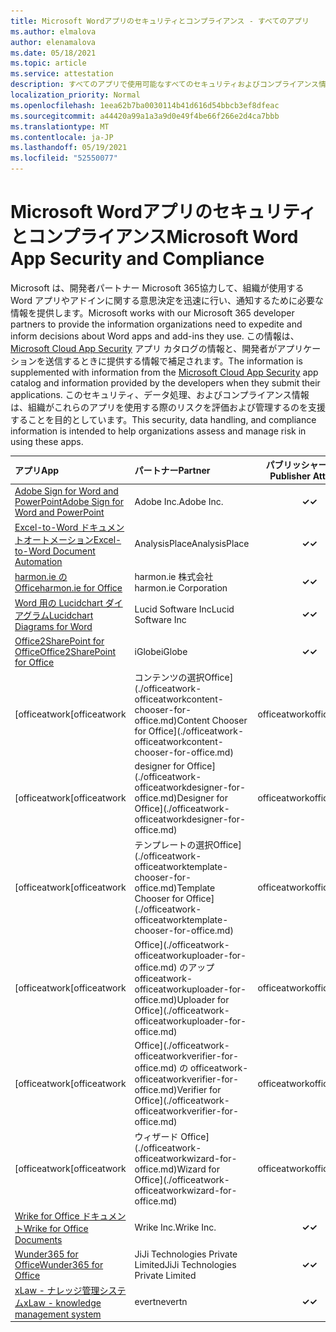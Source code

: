 ```yaml
---
title: Microsoft Wordアプリのセキュリティとコンプライアンス - すべてのアプリ
ms.author: elmalova
author: elenamalova
ms.date: 05/18/2021
ms.topic: article
ms.service: attestation
description: すべてのアプリで使用可能なすべてのセキュリティおよびコンプライアンス情報Microsoft Word。
localization_priority: Normal
ms.openlocfilehash: 1eea62b7ba0030114b41d616d54bbcb3ef8dfeac
ms.sourcegitcommit: a44420a99a1a3a9d0e49f4be66f266e2d4ca7bbb
ms.translationtype: MT
ms.contentlocale: ja-JP
ms.lasthandoff: 05/19/2021
ms.locfileid: "52550077"
---
```

# <a name="microsoft-word-app-security-and-compliance"></a><span data-ttu-id="ff822-103">Microsoft Wordアプリのセキュリティとコンプライアンス</span><span class="sxs-lookup"><span data-stu-id="ff822-103">Microsoft Word App Security and Compliance</span></span>

<span data-ttu-id="ff822-104">Microsoft は、開発者パートナー Microsoft 365協力して、組織が使用する Word アプリやアドインに関する意思決定を迅速に行い、通知するために必要な情報を提供します。</span><span class="sxs-lookup"><span data-stu-id="ff822-104">Microsoft works with our Microsoft 365 developer partners to provide the information organizations need to expedite and inform decisions about Word apps and add-ins they use.</span></span> <span data-ttu-id="ff822-105">この情報は、[Microsoft Cloud App Security](https://www.microsoft.com/en-us/enterprise-mobility-security/cloud-app-security) アプリ カタログの情報と、開発者がアプリケーションを送信するときに提供する情報で補足されます。</span><span class="sxs-lookup"><span data-stu-id="ff822-105">The information is supplemented with information from the [Microsoft Cloud App Security](https://www.microsoft.com/en-us/enterprise-mobility-security/cloud-app-security) app catalog and information provided by the developers when they submit their applications.</span></span> <span data-ttu-id="ff822-106">このセキュリティ、データ処理、およびコンプライアンス情報は、組織がこれらのアプリを使用する際のリスクを評価および管理するのを支援することを目的としています。</span><span class="sxs-lookup"><span data-stu-id="ff822-106">This security, data handling, and compliance information is intended to help organizations assess and manage risk in using these apps.</span></span>

| <span data-ttu-id="ff822-107">**アプリ**</span><span class="sxs-lookup"><span data-stu-id="ff822-107">**App**</span></span> | <span data-ttu-id="ff822-108">**パートナー**</span><span class="sxs-lookup"><span data-stu-id="ff822-108">**Partner**</span></span> | <span data-ttu-id="ff822-109">**パブリッシャーの証明**</span><span class="sxs-lookup"><span data-stu-id="ff822-109">**Publisher Attested**</span></span> | <span data-ttu-id="ff822-110">**認定**</span><span class="sxs-lookup"><span data-stu-id="ff822-110">**Certified**</span></span> |
|:--------|:------------|:----------------------:|:-------------:|
| [<span data-ttu-id="ff822-111">Adobe Sign for Word and PowerPoint</span><span class="sxs-lookup"><span data-stu-id="ff822-111">Adobe Sign for Word and PowerPoint</span></span>](./adobe-inc-sign-for-word-and-powerpoint.md) | <span data-ttu-id="ff822-112">Adobe Inc.</span><span class="sxs-lookup"><span data-stu-id="ff822-112">Adobe Inc.</span></span> | <span data-ttu-id="ff822-113">**✓**</span><span class="sxs-lookup"><span data-stu-id="ff822-113">**✓**</span></span> | <img alt="Certified application badge" src="../media/certified-badge.png" height="25" width="25" /> |
| [<span data-ttu-id="ff822-114">Excel-to-Word ドキュメントオートメーション</span><span class="sxs-lookup"><span data-stu-id="ff822-114">Excel-to-Word Document Automation</span></span>](./analysisplace-excel-to-word-document-automation.md) | <span data-ttu-id="ff822-115">AnalysisPlace</span><span class="sxs-lookup"><span data-stu-id="ff822-115">AnalysisPlace</span></span> | <span data-ttu-id="ff822-116">**✓**</span><span class="sxs-lookup"><span data-stu-id="ff822-116">**✓**</span></span> |  |
| [<span data-ttu-id="ff822-117">harmon.ie のOffice</span><span class="sxs-lookup"><span data-stu-id="ff822-117">harmon.ie for Office</span></span>](./harmonie-corporation-for-office.md) | <span data-ttu-id="ff822-118">harmon.ie 株式会社</span><span class="sxs-lookup"><span data-stu-id="ff822-118">harmon.ie Corporation</span></span> | <span data-ttu-id="ff822-119">**✓**</span><span class="sxs-lookup"><span data-stu-id="ff822-119">**✓**</span></span> |  |
| [<span data-ttu-id="ff822-120">Word 用の Lucidchart ダイアグラム</span><span class="sxs-lookup"><span data-stu-id="ff822-120">Lucidchart Diagrams for Word</span></span>](./lucid-software-inc-lucidchart-diagrams-for-word.md) | <span data-ttu-id="ff822-121">Lucid Software Inc</span><span class="sxs-lookup"><span data-stu-id="ff822-121">Lucid Software Inc</span></span> | <span data-ttu-id="ff822-122">**✓**</span><span class="sxs-lookup"><span data-stu-id="ff822-122">**✓**</span></span> |  |
| [<span data-ttu-id="ff822-123">Office2SharePoint for Office</span><span class="sxs-lookup"><span data-stu-id="ff822-123">Office2SharePoint for Office</span></span>](./iglobe-office2sharepoint-for-office.md) | <span data-ttu-id="ff822-124">iGlobe</span><span class="sxs-lookup"><span data-stu-id="ff822-124">iGlobe</span></span> | <span data-ttu-id="ff822-125">**✓**</span><span class="sxs-lookup"><span data-stu-id="ff822-125">**✓**</span></span> | <img alt="Certified application badge" src="../media/certified-badge.png" height="25" width="25" /> |
| <span data-ttu-id="ff822-126">[officeatwork</span><span class="sxs-lookup"><span data-stu-id="ff822-126">[officeatwork</span></span> | <span data-ttu-id="ff822-127">コンテンツの選択Office](./officeatwork-officeatworkcontent-chooser-for-office.md)</span><span class="sxs-lookup"><span data-stu-id="ff822-127">Content Chooser for Office](./officeatwork-officeatworkcontent-chooser-for-office.md)</span></span> | <span data-ttu-id="ff822-128">officeatwork</span><span class="sxs-lookup"><span data-stu-id="ff822-128">officeatwork</span></span> | <span data-ttu-id="ff822-129">**✓**</span><span class="sxs-lookup"><span data-stu-id="ff822-129">**✓**</span></span> | <img alt="Certified application badge" src="../media/certified-badge.png" height="25" width="25" /> |
| <span data-ttu-id="ff822-130">[officeatwork</span><span class="sxs-lookup"><span data-stu-id="ff822-130">[officeatwork</span></span> | <span data-ttu-id="ff822-131">designer for Office](./officeatwork-officeatworkdesigner-for-office.md)</span><span class="sxs-lookup"><span data-stu-id="ff822-131">Designer for Office](./officeatwork-officeatworkdesigner-for-office.md)</span></span> | <span data-ttu-id="ff822-132">officeatwork</span><span class="sxs-lookup"><span data-stu-id="ff822-132">officeatwork</span></span> | <span data-ttu-id="ff822-133">**✓**</span><span class="sxs-lookup"><span data-stu-id="ff822-133">**✓**</span></span> | <img alt="Certified application badge" src="../media/certified-badge.png" height="25" width="25" /> |
| <span data-ttu-id="ff822-134">[officeatwork</span><span class="sxs-lookup"><span data-stu-id="ff822-134">[officeatwork</span></span> | <span data-ttu-id="ff822-135">テンプレートの選択Office](./officeatwork-officeatworktemplate-chooser-for-office.md)</span><span class="sxs-lookup"><span data-stu-id="ff822-135">Template Chooser for Office](./officeatwork-officeatworktemplate-chooser-for-office.md)</span></span> | <span data-ttu-id="ff822-136">officeatwork</span><span class="sxs-lookup"><span data-stu-id="ff822-136">officeatwork</span></span> | <span data-ttu-id="ff822-137">**✓**</span><span class="sxs-lookup"><span data-stu-id="ff822-137">**✓**</span></span> | <img alt="Certified application badge" src="../media/certified-badge.png" height="25" width="25" /> |
| <span data-ttu-id="ff822-138">[officeatwork</span><span class="sxs-lookup"><span data-stu-id="ff822-138">[officeatwork</span></span> | <span data-ttu-id="ff822-139">Office](./officeatwork-officeatworkuploader-for-office.md) のアップ officeatwork-officeatworkuploader-for-office.md)</span><span class="sxs-lookup"><span data-stu-id="ff822-139">Uploader for Office](./officeatwork-officeatworkuploader-for-office.md)</span></span> | <span data-ttu-id="ff822-140">officeatwork</span><span class="sxs-lookup"><span data-stu-id="ff822-140">officeatwork</span></span> | <span data-ttu-id="ff822-141">**✓**</span><span class="sxs-lookup"><span data-stu-id="ff822-141">**✓**</span></span> | <img alt="Certified application badge" src="../media/certified-badge.png" height="25" width="25" /> |
| <span data-ttu-id="ff822-142">[officeatwork</span><span class="sxs-lookup"><span data-stu-id="ff822-142">[officeatwork</span></span> | <span data-ttu-id="ff822-143">Office](./officeatwork-officeatworkverifier-for-office.md) の officeatwork-officeatworkverifier-for-office.md)</span><span class="sxs-lookup"><span data-stu-id="ff822-143">Verifier for Office](./officeatwork-officeatworkverifier-for-office.md)</span></span> | <span data-ttu-id="ff822-144">officeatwork</span><span class="sxs-lookup"><span data-stu-id="ff822-144">officeatwork</span></span> | <span data-ttu-id="ff822-145">**✓**</span><span class="sxs-lookup"><span data-stu-id="ff822-145">**✓**</span></span> | <img alt="Certified application badge" src="../media/certified-badge.png" height="25" width="25" /> |
| <span data-ttu-id="ff822-146">[officeatwork</span><span class="sxs-lookup"><span data-stu-id="ff822-146">[officeatwork</span></span> | <span data-ttu-id="ff822-147">ウィザード Office](./officeatwork-officeatworkwizard-for-office.md)</span><span class="sxs-lookup"><span data-stu-id="ff822-147">Wizard for Office](./officeatwork-officeatworkwizard-for-office.md)</span></span> | <span data-ttu-id="ff822-148">officeatwork</span><span class="sxs-lookup"><span data-stu-id="ff822-148">officeatwork</span></span> | <span data-ttu-id="ff822-149">**✓**</span><span class="sxs-lookup"><span data-stu-id="ff822-149">**✓**</span></span> | <img alt="Certified application badge" src="../media/certified-badge.png" height="25" width="25" /> |
| [<span data-ttu-id="ff822-150">Wrike for Office ドキュメント</span><span class="sxs-lookup"><span data-stu-id="ff822-150">Wrike for Office Documents</span></span>](./wrike-inc-for-office-documents.md) | <span data-ttu-id="ff822-151">Wrike Inc.</span><span class="sxs-lookup"><span data-stu-id="ff822-151">Wrike Inc.</span></span> | <span data-ttu-id="ff822-152">**✓**</span><span class="sxs-lookup"><span data-stu-id="ff822-152">**✓**</span></span> | <img alt="Certified application badge" src="../media/certified-badge.png" height="25" width="25" /> |
| [<span data-ttu-id="ff822-153">Wunder365 for Office</span><span class="sxs-lookup"><span data-stu-id="ff822-153">Wunder365 for Office</span></span>](./jiji-technologies-private-limited-wunder365-for-office.md) | <span data-ttu-id="ff822-154">JiJi Technologies Private Limited</span><span class="sxs-lookup"><span data-stu-id="ff822-154">JiJi Technologies Private Limited</span></span> | <span data-ttu-id="ff822-155">**✓**</span><span class="sxs-lookup"><span data-stu-id="ff822-155">**✓**</span></span> |  |
| [<span data-ttu-id="ff822-156">xLaw - ナレッジ管理システム</span><span class="sxs-lookup"><span data-stu-id="ff822-156">xLaw - knowledge management system</span></span>](./evertn-xlaw-knowledge-management-system.md) | <span data-ttu-id="ff822-157">evertn</span><span class="sxs-lookup"><span data-stu-id="ff822-157">evertn</span></span> | <span data-ttu-id="ff822-158">**✓**</span><span class="sxs-lookup"><span data-stu-id="ff822-158">**✓**</span></span> |  |
